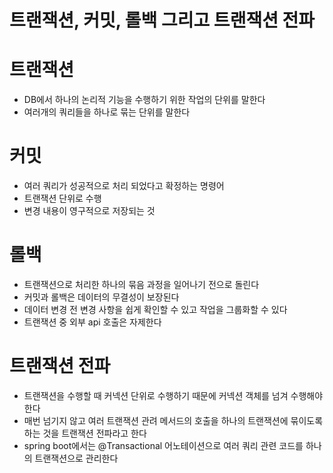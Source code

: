 # 트랜잭션, 커밋, 롤백 그리고 트랜잭션 전파

# 트랜잭션

- DB에서 하나의 논리적 기능을 수행하기 위한 작업의 단위를 말한다
- 여러개의 쿼리들을 하나로 묶는 단위를 말한다

# 커밋

- 여러 쿼리가 성공적으로 처리 되었다고 확정하는 명령어
- 트랜잭션 단위로 수행
- 변경 내용이 영구적으로 저장되는 것

# 롤백

- 트랜잭션으로 처리한 하나의 묶음 과정을 일어나기 전으로 돌린다
- 커밋과 롤백은 데이터의 무결성이 보장된다
- 데이터 변경 전 변경 사항을 쉽게 확인할 수 있고 작업을 그룹화할 수 있다
- 트랜잭션 중 외부 api 호출은 자제한다

# 트랜잭션 전파

- 트랜잭션을 수행할 때 커넥션 단위로 수행하기 때문에 커넥션 객체를 넘겨 수행해야 한다
- 매번 넘기지 않고 여러 트랜잭션 관려 메서드의 호출을 하나의 트랜잭션에 묶이도록 하는 것을 트랜잭션 전파라고 한다
- spring boot에서는 @Transactional 어노테이션으로 여러 쿼리 관련 코드를 하나의 트랜잭션으로 관리한다